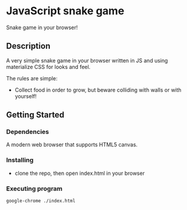 # JavaScript snake game

Snake game in your browser!

## Description

A very simple snake game in your browser written in JS and using materialize CSS for looks and feel.

The rules are simple:

- Collect food in order to grow, but beware colliding with walls or with yourself!

## Getting Started

### Dependencies

A modern web browser that supports HTML5 canvas.

### Installing

- clone the repo, then open index.html in your browser

### Executing program

```
google-chrome ./index.html
```
